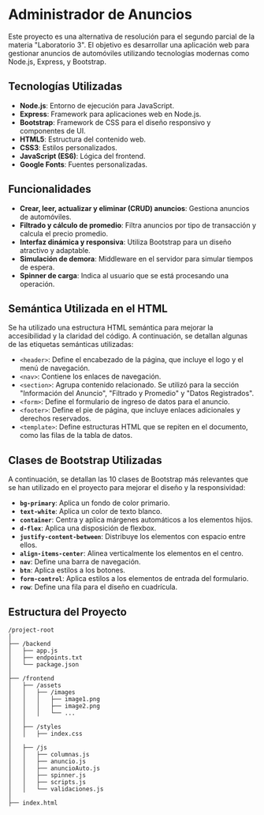 # Administrador de Anuncios

Este proyecto es una alternativa de resolución para el segundo parcial de la materia "Laboratorio 3". 
El objetivo es desarrollar una aplicación web para gestionar anuncios de automóviles utilizando tecnologías modernas como Node.js, Express, y Bootstrap.

## Tecnologías Utilizadas

- **Node.js**: Entorno de ejecución para JavaScript.
- **Express**: Framework para aplicaciones web en Node.js.
- **Bootstrap**: Framework de CSS para el diseño responsivo y componentes de UI.
- **HTML5**: Estructura del contenido web.
- **CSS3**: Estilos personalizados.
- **JavaScript (ES6)**: Lógica del frontend.
- **Google Fonts**: Fuentes personalizadas.

## Funcionalidades

- **Crear, leer, actualizar y eliminar (CRUD) anuncios**: Gestiona anuncios de automóviles.
- **Filtrado y cálculo de promedio**: Filtra anuncios por tipo de transacción y calcula el precio promedio.
- **Interfaz dinámica y responsiva**: Utiliza Bootstrap para un diseño atractivo y adaptable.
- **Simulación de demora**: Middleware en el servidor para simular tiempos de espera.
- **Spinner de carga**: Indica al usuario que se está procesando una operación.

## Semántica Utilizada en el HTML

Se ha utilizado una estructura HTML semántica para mejorar la accesibilidad y la claridad del código. A continuación, se detallan algunas de las etiquetas semánticas utilizadas:

- `<header>`: Define el encabezado de la página, que incluye el logo y el menú de navegación.
- `<nav>`: Contiene los enlaces de navegación.
- `<section>`: Agrupa contenido relacionado. Se utilizó para la sección "Información del Anuncio", "Filtrado y Promedio" y "Datos Registrados".
- `<form>`: Define el formulario de ingreso de datos para el anuncio.
- `<footer>`: Define el pie de página, que incluye enlaces adicionales y derechos reservados.
- `<template>`: Define estructuras HTML que se repiten en el documento, como las filas de la tabla de datos.

## Clases de Bootstrap Utilizadas

A continuación, se detallan las 10 clases de Bootstrap más relevantes que se han utilizado en el proyecto para mejorar el diseño y la responsividad:

- **`bg-primary`**: Aplica un fondo de color primario.
- **`text-white`**: Aplica un color de texto blanco.
- **`container`**: Centra y aplica márgenes automáticos a los elementos hijos.
- **`d-flex`**: Aplica una disposición de flexbox.
- **`justify-content-between`**: Distribuye los elementos con espacio entre ellos.
- **`align-items-center`**: Alinea verticalmente los elementos en el centro.
- **`nav`**: Define una barra de navegación.
- **`btn`**: Aplica estilos a los botones.
- **`form-control`**: Aplica estilos a los elementos de entrada del formulario.
- **`row`**: Define una fila para el diseño en cuadrícula.


## Estructura del Proyecto

```plaintext
/project-root
│
├── /backend
│   ├── app.js
│   ├── endpoints.txt
│   └── package.json
│
├── /frontend
│   ├── /assets
│   │   ├── /images
│   │   │   ├── image1.png
│   │   │   ├── image2.png
│   │   │   └── ...
│   │
│   ├── /styles
│   │   ├── index.css
│
│   ├── /js
│   │   ├── columnas.js
│   │   ├── anuncio.js
│   │   ├── anuncioAuto.js
│   │   ├── spinner.js
│   │   ├── scripts.js
│   │   └── validaciones.js
│
├── index.html


